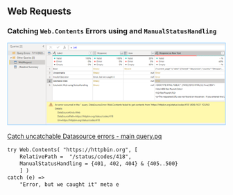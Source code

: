 ## Web Requests

### Catching `Web.Contents` Errors using and `ManualStatusHandling`

![using-web.contents-catching-datasource-errors](./img/WebContents%20⁞%20Catch%20uncatchable%20Datasource%20errors┐main_query.png)

[Catch uncatchable Datasource errors - main query.pq](./pq/WebContents%20⁞%20Catch%20uncatchable%20Datasource%20errors┐main_query.pq)



```pq
try Web.Contents( "https://httpbin.org", [
    RelativePath =  "/status/codes/418",
    ManualStatusHandling = {401, 402, 404} & {405..500}
    ] )
catch (e) =>
    "Error, but we caught it" meta e
```
